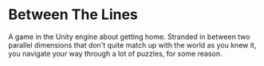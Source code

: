 # Between The Lines

A game in the Unity engine about getting home. Stranded in between two parallel dimensions that don't quite match up with the world as you knew it, you navigate your way through a lot of puzzles, for some reason.